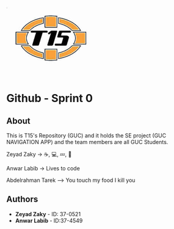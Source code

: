 ![Logo](team15-logo.jpg) 
# Github - Sprint 0 

## About 
This is T15's Repository (GUC) and it holds the SE project (GUC NAVIGATION APP) and the team members are all GUC Students.

Zeyad Zaky -> ☕, 💻, 💤,  🔁

Anwar Labib -> Lives to code

Abdelrahman Tarek --> You touch my food I kill you

## Authors

* **Zeyad Zaky** - ID: 37-0521
* **Anwar Labib** - ID:37-4549
